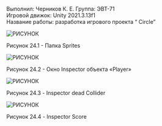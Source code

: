 Выполнил: Черников К. Е. 
Группа: ЭВТ-71  
Игровой движок: Unity 2021.3.13f1  
Название работы: разработка игрового проекта “ Circle”




![РИСУНОК](https://gspics.org/images/2022/12/03/0XeYVw.png)  

Рисунок 24.1 - Папка Sprites 

![РИСУНОК](https://gspics.org/images/2022/12/03/0Xej3h.png)  

Рисунок 24.2 - Окно Inspector объекта «Player»

![РИСУНОК](https://gspics.org/images/2022/12/03/0XeqyN.png)  

Рисунок 24.3 - Inspector dead Collider

![РИСУНОК](https://gspics.org/images/2022/12/03/0Xf89s.png)  

Рисунок 24.4 - Inspector Score
